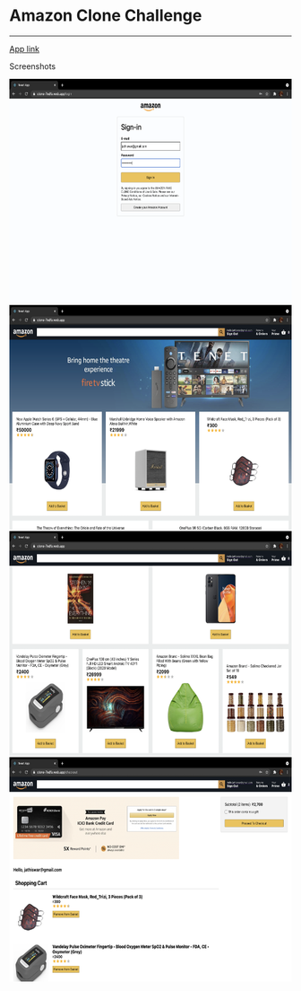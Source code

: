 <h1>Amazon Clone Challenge</h1>
<hr></hr>

<a href="https://clone-7edfa.web.app/login"> App link </a>


<p> Screenshots </p>
<img src="https://github.com/JATHISWAR/Amazon-Clone-Challenge-React/blob/final/Screenshot%202021-05-29%20at%203.25.37%20PM.png" width="600" height="400"/>
<img src="https://github.com/JATHISWAR/Amazon-Clone-Challenge-React/blob/final/Screenshot%202021-05-29%20at%203.24.32%20PM.png" width="600" height="400"/>
<img src="https://github.com/JATHISWAR/Amazon-Clone-Challenge-React/blob/final/Screenshot%202021-05-29%20at%203.25.07%20PM.png" width="600" height="400"/>
<img src="https://github.com/JATHISWAR/Amazon-Clone-Challenge-React/blob/final/Screenshot%202021-05-29%20at%203.26.07%20PM.png" width="600" height="400"/>

